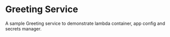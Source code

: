 # Greeting Service
A sample Greeting service to demonstrate lambda container, app config and secrets manager.
